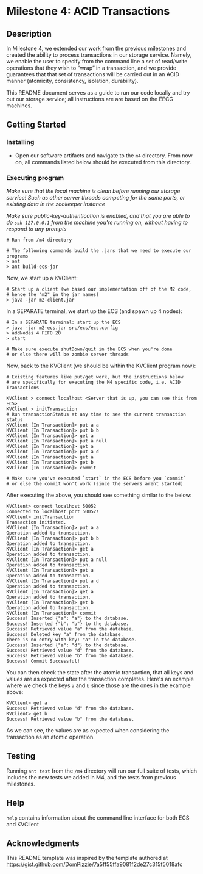 # Milestone 4: ACID Transactions

## Description

In Milestone 4, we extended our work from the previous milestones and created the ability to process transactions in our storage service. Namely, we enable the user to specify from the command line a set of read/write operations that they wish to “wrap” in a transaction, and we provide guarantees that that set of transactions will be carried out in an ACID manner (atomicity, consistency, isolation, durability).

This README document serves as a guide to run our code locally and try out our storage service; all instructions are
are based on the EECG machines. 

## Getting Started

### Installing

* Open our software artifacts and navigate to the `m4` directory. From now on, all commands listed below should be executed from this directory.

### Executing program

*Make sure that the local machine is clean before running our storage service!
Such as other server threads competing for the same ports, or existing data in the zookeeper instance*

*Make sure public-key-authentication is enabled, 
and that you are able to do `ssh 127.0.0.1` from the machine 
you're running on, without having to respond to any prompts*

```
# Run from /m4 directory

# The following commands build the .jars that we need to execute our programs
> ant
> ant build-ecs-jar
```

Now, we start up a KVClient: 
```
# Start up a client (we based our implementation off of the M2 code,
# hence the "m2" in the jar names)
> java -jar m2-client.jar
```

In a SEPARATE terminal, we start up the ECS (and spawn up 4 nodes): 
```
# In a SEPARATE terminal: start up the ECS
> java -jar m2-ecs.jar src/ecs/ecs.config
> addNodes 4 FIFO 20
> start

# Make sure execute shutDown/quit in the ECS when you're done 
# or else there will be zombie server threads
```

Now, back to the KVClient (we should be within the KVClient program now): 
```
# Existing features like put/get work, but the instructions below
# are specifically for executing the M4 specific code, i.e. ACID Transactions

KVClient > connect localhost <Server that is up, you can see this from ECS>
KVClient > initTransaction
# Run transactionStatus at any time to see the current transaction status
KVClient [In Transaction]> put a a 
KVClient [In Transaction]> put b b
KVClient [In Transaction]> get a
KVClient [In Transaction]> put a null
KVClient [In Transaction]> get a
KVClient [In Transaction]> put a d
KVClient [In Transaction]> get a
KVClient [In Transaction]> get b
KVClient [In Transaction]> commit

# Make sure you've executed `start` in the ECS before you `commit`
# or else the commit won't work (since the servers arent started)
```
After executing the above, you should see something similar to the below:
```
KVClient> connect localhost 50052
Connected to localhost port 50052!
KVClient> initTransaction
Transaction initiated.
KVClient [In Transaction]> put a a
Operation added to transaction.
KVClient [In Transaction]> put b b
Operation added to transaction.
KVClient [In Transaction]> get a
Operation added to transaction.
KVClient [In Transaction]> put a null
Operation added to transaction.
KVClient [In Transaction]> get a
Operation added to transaction.
KVClient [In Transaction]> put a d
Operation added to transaction.
KVClient [In Transaction]> get a
Operation added to transaction.
KVClient [In Transaction]> get b
Operation added to transaction.
KVClient [In Transaction]> commit
Success! Inserted {"a": "a"} to the database.
Success! Inserted {"b": "b"} to the database.
Success! Retrieved value "a" from the database.
Success! Deleted key "a" from the database.
There is no entry with key: "a" in the database.
Success! Inserted {"a": "d"} to the database.
Success! Retrieved value "d" from the database.
Success! Retrieved value "b" from the database.
Success! Commit Successful!
```

You can then check the state after the atomic transaction, 
that all keys and values are as expected after the transaction completes. Here's an example where we check the keys
`a` and `b` since those are the ones in the example above: 
```
KVClient> get a
Success! Retrieved value "d" from the database.
KVClient> get b
Success! Retrieved value "b" from the database.
```

As we can see, the values are as expected when considering the transaction as an atomic operation.

## Testing

Running `ant test` from the `/m4` directory will run our full suite of tests, 
which includes the new tests we added in M4, and the tests from previous milestones.


## Help

`help` contains information about the command line interface
for both ECS and KVClient


## Acknowledgments

This README template was inspired by the template authored at
https://gist.github.com/DomPizzie/7a5ff55ffa9081f2de27c315f5018afc